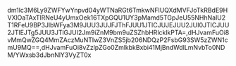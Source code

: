 dm1lc3M6Ly9ZWFYwYnpvd04yWTNaRGt6TmkwNFlUQXdMVFJoTkRBdE9HVXlOaTAxTlRNeU4yUmxOek16TXpGQU1UY3pMamd5TGpJeU55NHhNalU2T1RFeU9BP3JlbWFya3M9JUU3JUJFJThFJUU1JTlCJUJEJUU2JUI0JTlCJUU2JTlEJTg5JUU3JTlGJUI2Jm9iZnM9bm9uZSZhbHRlcklkPTA=,dHJvamFuOi8vMmQwZGQ4MmZAczMuNTIwZ3VnZS5jb206NDQzP2FsbG93SW5zZWN1cmU9MQ==,dHJvamFuOi8vZzlpZGo0ZmlkbkBxbi41MjBndWdlLmNvbTo0NDM/YWxsb3dJbnNlY3VyZT0x

